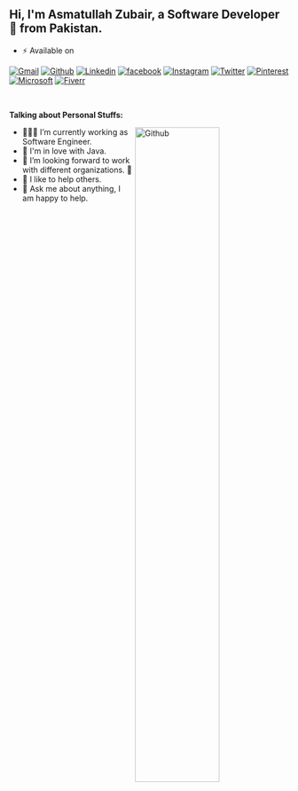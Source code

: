 <!-- Your title -->
## Hi, I'm Asmatullah Zubair, a Software Developer 🚀 from Pakistan.

<!-- Your badges
You can use the website to generate badges: https://shields.io/
-->
- ⚡️ Available on

[![Gmail](https://img.shields.io/badge/-Gmail-red?style=flat&logo=gmail&logoColor=white)](mailto:AsmatullahZubair@gmail.com)
[![Github](https://img.shields.io/badge/-Github-000?style=flat&logo=github&logoColor=white)](https://www.github.com/AsmatullahZubair)
[![Linkedin](https://img.shields.io/badge/-LinkedIn-blue?style=flat&logo=Linkedin&logoColor=white)](https://www.linkedin.com/in/AsmatullahZubair)
[![facebook](https://img.shields.io/badge/-Facebook-blue?style=flat&logo=Facebook&logoColor=white)](https://www.facebook.com/ZubairAsmatullah)
[![Instagram](https://img.shields.io/badge/-Instagram-c13584?style=flat&labelColor=c13584&logo=instagram&logoColor=white)](https://www.instagram.com/AsmatullahZubair)
[![Twitter](https://img.shields.io/badge/-Twitter-blue?style=flat&logo=Twitter&logoColor=white)](https://www.twitter.com/AsmatBinZubair)
[![Pinterest](https://img.shields.io/badge/-Pinterest-red?style=flat&logo=pinterest&logoColor=white)](https://www.pinterest.com/AsmatullahZubair)
[![Microsoft](https://img.shields.io/badge/-Microsoft-blue?style=flat&logo=microsoft&logoColor=white)](mailto:AsmatullahZubair@outlook.com)
[![Fiverr](https://img.shields.io/badge/-Fiverr-brightgreen?style=flat&logo=fiverr&logoColor=white)](https://www.fiverr.com/AsmateSoomro)

&nbsp;

<!-- Talking about you -->
**Talking about Personal Stuffs:**

<!-- Any image aligned to the right. Beware the width -->
<img width="55%" align="right" alt="Github" src="https://raw.githubusercontent.com/onimur/.github/master/.resources/git-header.svg" />

- 👨🏽‍💻 I’m currently working as Software Engineer.
- 🌱 I'm in love with Java.
- 👯 I’m looking forward to work with different organizations. 🤝
- 🤔 I like to help others.
- 💬 Ask me about anything, I am happy to help.
